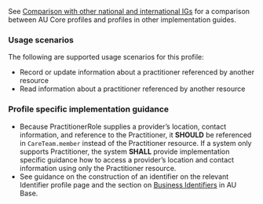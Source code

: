 See [Comparison with other national and international IGs](comparison.html) for a comparison between AU Core profiles and profiles in other implementation guides.

### Usage scenarios

The following are supported usage scenarios for this profile:

- Record or update information about a practitioner referenced by another resource
- Read information about a practitioner referenced by another resource

### Profile specific implementation guidance

- Because PractitionerRole supplies a provider’s location, contact information, and reference to the Practitioner, it **SHOULD** be referenced in `CareTeam.member` instead of the Practitioner resource. If a system only supports Practitioner, the system **SHALL** provide implementation specific guidance how to access a provider’s location and contact information using only the Practitioner resource.
- See guidance on the construction of an identifier on the relevant Identifier profile page and the section on [Business Identifiers](https://build.fhir.org/ig/hl7au/au-fhir-base/guidance.html#business-identifiers) in AU Base.
